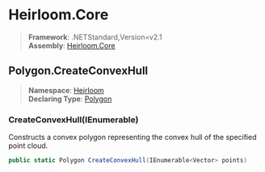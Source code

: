 # Heirloom.Core

> **Framework**: .NETStandard,Version=v2.1  
> **Assembly**: [Heirloom.Core][0]  

## Polygon.CreateConvexHull

> **Namespace**: [Heirloom][0]  
> **Declaring Type**: [Polygon][1]  

### CreateConvexHull(IEnumerable<Vector>)

Constructs a convex polygon representing the convex hull of the specified point cloud.

```cs
public static Polygon CreateConvexHull(IEnumerable<Vector> points)
```

[0]: ../../../Heirloom.Core.md
[1]: ../Polygon.md

